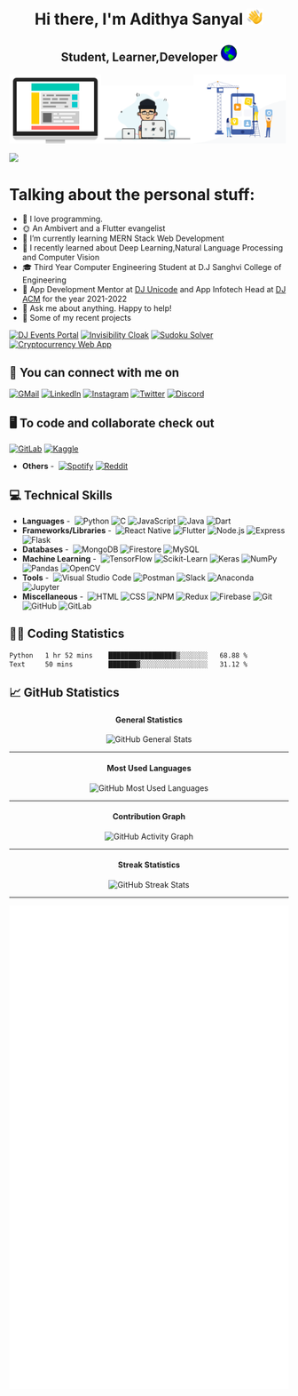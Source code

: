 <h1 align="center" id="header">Hi there, I'm Adithya Sanyal <img src="./wavingHand.gif" width="30"/></h1>
<h2 align="center">Student, Learner,Developer <a href="https://adithyasanyal.github.io/adithya_portfolio.github.io/"><img src="./globe.gif" height="30"/></a></h2>

<img src="./web.gif" width="33%" height="25%"/><img src="./dev.gif" width="33%" height="25%"/><img src="./mobile.gif" width="33%" height="5%"/>

![](https://komarev.com/ghpvc/?username=AdithyaSanyal&color=blueviolet&style=plastic)

# Talking about the personal stuff:

- 🧍 I love programming.
- 🌞 An Ambivert and a Flutter evangelist
- 🌱 I’m currently learning MERN Stack Web Development
- 🚧 I recently learned about Deep Learning,Natural Language Processing and Computer Vision
- 🎓 Third Year Computer Engineering Student at D.J Sanghvi College of Engineering
- 🤵 App Development Mentor at [DJ Unicode](https://www.linkedin.com/company/djunicode/mycompany/) and App Infotech Head at [DJ ACM](https://www.linkedin.com/company/dj-sanghvi-acm/) for the year 2021-2022
- 💬 Ask me about anything. Happy to help!
- 🔭 Some of my recent projects

[![DJ Events Portal](https://github-readme-stats.vercel.app/api/pin/?username=AdithyaSanyal&repo=dj-events-rn&show_owner=true&theme=dark)](https://github.com/AdithyaSanyal/dj-events-rn)
[![Invisibility Cloak](https://github-readme-stats.vercel.app/api/pin/?username=AdithyaSanyal&repo=Invisibility-Cloak&show_owner=true&theme=dark)](https://github.com/AdithyaSanyal/Invisibility-Cloak)
[![Sudoku Solver](https://github-readme-stats.vercel.app/api/pin/?username=AdithyaSanyal&repo=Sudoku-Solver&show_owner=true&theme=dark)](https://github.com/AdithyaSanyal/Sudoku-Solver)
[![Cryptocurrency Web App](https://github-readme-stats.vercel.app/api/pin/?username=AdithyaSanyal&repo=Crypto-Web-App&show_owner=true&theme=dark)](https://github.com/AdithyaSanyal/Crypto-Web-App)

## 🔗 You can connect with me on

[![GMail](https://img.shields.io/static/v1?label=&message=Gmail&color=222&logo=gmail)](mailto:adithyasanyal@gmail.com)
[![LinkedIn](https://img.shields.io/static/v1?label=&message=LinkedIn&color=222&logo=linkedin&logoColor=0A66C2)](https://www.linkedin.com/in/adithya-sanyal-9371a8191/)
[![Instagram](https://img.shields.io/static/v1?label=&message=Instagram&color=222&logo=instagram)](https://www.instagram.com/adithyasanyal2410/)
[![Twitter](https://img.shields.io/static/v1?label=&message=Twitter&color=222&logo=twitter)](https://twitter.com/adithya_sanyal)
[![Discord](https://img.shields.io/static/v1?label=&message=Discord&color=222&logo=discord)](https://discord.com/channels/@me/758613354251026433)

## 🖥️ To code and collaborate check out

[![GitLab](https://img.shields.io/static/v1?label=&message=GitLab&color=222&logo=gitlab)](https://gitlab.com/AdithyaSanyal/)
[![Kaggle](https://img.shields.io/static/v1?label=&message=Kaggle&color=222&logo=kaggle)](https://www.kaggle.com/adithyasanyal/)

- **Others** -&nbsp;
  [![Spotify](https://img.shields.io/static/v1?label=&message=Spotify&color=222&logo=spotify)](https://open.spotify.com/user/9tavn5oms8mhelp46a1ms6akt)
  [![Reddit](https://img.shields.io/static/v1?label=&message=Reddit&color=222&logo=reddit)](https://www.reddit.com/user/AdiSan2410)

## 💻 Technical Skills

- **Languages** -&nbsp;
  ![Python](https://img.shields.io/static/v1?label=&message=Python&color=222&logo=python)
  ![C](https://img.shields.io/static/v1?label=&message=C&color=222&logo=c)
  ![JavaScript](https://img.shields.io/static/v1?label=&message=JavaScript&color=222&logo=javascript)
  ![Java](https://img.shields.io/static/v1?label=&message=Java&color=222&logo=java&logoColor=007396)
  ![Dart](https://img.shields.io/static/v1?label=&message=Dart&color=222&logo=dart&logoColor=007396)
- **Frameworks/Libraries** -&nbsp;
  ![React Native](https://img.shields.io/static/v1?label=&message=React%20Native&color=222&logo=react)
  ![Flutter](https://img.shields.io/static/v1?label=&message=Flutter&color=222&logo=flutter)
  ![Node.js](https://img.shields.io/static/v1?label=&message=Node.js&color=222&logo=nodedotjs)
  ![Express](https://img.shields.io/static/v1?label=&message=Express&color=222&logo=express)
  ![Flask](https://img.shields.io/static/v1?label=&message=Flask&color=222&logo=flask)
- **Databases** -&nbsp;
  ![MongoDB](https://img.shields.io/static/v1?label=&message=MongoDB&color=222&logo=mongodb)
  ![Firestore](https://img.shields.io/static/v1?label=&message=Firestore&color=222&logo=firebase)
  ![MySQL](https://img.shields.io/static/v1?label=&message=MySQL&color=222&logo=mysql)
- **Machine Learning** -&nbsp;
  ![TensorFlow](https://img.shields.io/static/v1?label=&message=TensorFlow&color=222&logo=tensorflow)
  ![Scikit-Learn](https://img.shields.io/static/v1?label=&message=scikit-learn&color=222&logo=scikit-learn)
  ![Keras](https://img.shields.io/static/v1?label=&message=Keras&color=222&logo=keras)
  ![NumPy](https://img.shields.io/static/v1?label=&message=NumPy&color=222&logo=numpy)
  ![Pandas](https://img.shields.io/static/v1?label=&message=pandas&color=222&logo=pandas)
  ![OpenCV](https://img.shields.io/static/v1?label=&message=OpenCV&color=222&logo=opencv)
- **Tools** -&nbsp;
  ![Visual Studio Code](https://img.shields.io/static/v1?label=&message=Visual%20Studio%20Code&color=222&logo=visualstudiocode&logoColor=007ACC)
  ![Postman](https://img.shields.io/static/v1?label=&message=Postman&color=222&logo=postman)
  ![Slack](https://img.shields.io/static/v1?label=&message=Slack&color=222&logo=slack&logoColor=601B61)
  ![Anaconda](https://img.shields.io/static/v1?label=&message=Anaconda&color=222&logo=anaconda)
  ![Jupyter](https://img.shields.io/static/v1?label=&message=Jupyter&color=222&logo=jupyter)
- **Miscellaneous** -&nbsp;
  ![HTML](https://img.shields.io/static/v1?label=&message=HTML&color=222&logo=html5)
  ![CSS](https://img.shields.io/static/v1?label=&message=CSS&color=222&logo=css3&logoColor=1572B6)
  ![NPM](https://img.shields.io/static/v1?label=&message=NPM&color=222&logo=npm)
  ![Redux](https://img.shields.io/static/v1?label=&message=Redux&color=222&logo=redux&logoColor=764ABC)
  ![Firebase](https://img.shields.io/static/v1?label=&message=Firebase&color=222&logo=firebase)
  ![Git](https://img.shields.io/static/v1?label=&message=Git&color=222&logo=git)
  ![GitHub](https://img.shields.io/static/v1?label=&message=GitHub&color=222&logo=github)
  ![GitLab](https://img.shields.io/static/v1?label=&message=GitLab&color=222&logo=gitlab)

## 👨‍💻 Coding Statistics
<!--START_SECTION:waka-->
```text
Python   1 hr 52 mins    █████████████████▒░░░░░░░   68.88 % 
Text     50 mins         ███████▓░░░░░░░░░░░░░░░░░   31.12 % 
```
<!--END_SECTION:waka-->

## 📈 GitHub Statistics

<div align="center">
  <h4>General Statistics</h4>
  <img alt="GitHub General Stats" src="https://github-readme-stats.vercel.app/api?username=AdithyaSanyal&count_private=true&show_icons=true&hide_title=true&hide_border=false&theme=synthwave" />
  <hr />
  
  <h4>Most Used Languages</h4>
  <img alt="GitHub Most Used Languages" src="https://github-readme-stats.vercel.app/api/top-langs/?username=AdithyaSanyal&card_width=600&hide_title=true&hide_border=true&bg_color=0D1117&text_color=C9D1D9&layout=compact" />
  <hr />
  
  <h4>Contribution Graph</h4>
  <img alt="GitHub Activity Graph" src="https://activity-graph.herokuapp.com/graph?username=AdithyaSanyal&theme=xcode&hide_border=true&bg_color=0D1117&point=E31D44&hide_title=true&area=true" />
  <hr />
  
  <h4>Streak Statistics</h4>
  <img alt="GitHub Streak Stats" src="http://github-readme-streak-stats.herokuapp.com?user=AdithyaSanyal&theme=highcontrast&background=000000&dates=D837FF&sideNums=D837FF&border=39FF14&sideLabels=85E301&currStreakLabel=85E301&currStreakNum=D837FF&stroke=85E301&ring=A80AFF&fire=D837FF" />
  <hr />

![Metrics](https://github.com/AdithyaSanyal/AdithyaSanyal/blob/main/github-metrics.svg)

</div>

<!-- ReadMe Complete! -->
